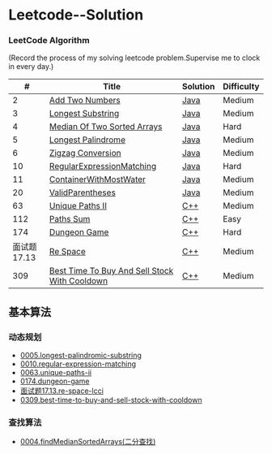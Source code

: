 Leetcode--Solution
========

### LeetCode Algorithm

(Record the process of my solving leetcode problem.Supervise me to clock in every day.)


| # | Title | Solution | Difficulty |
|---| ----- | -------- | ---------- |
|2|[Add Two Numbers](https://leetcode-cn.com/problems/add-two-numbers/) | [Java](./algorithms/addtwonumbers.md)|Medium|
|3|[Longest Substring](https://leetcode-cn.com/problems/longest-substring-without-repeating-characters/) | [Java](./algorithms/longestSubstring.md)|Medium|
|4|[Median Of Two Sorted Arrays](https://leetcode-cn.com/problems/median-of-two-sorted-arrays/) | [Java](./algorithms/findMedianSortedArrays.md)|Hard|
|5|[Longest Palindrome](https://leetcode-cn.com/problems/longest-palindromic-substring/) | [Java](./algorithms/longestPalindrome.md)|Medium|
|6|[Zigzag Conversion](https://leetcode-cn.com/problems/zigzag-conversion/) | [Java](./algorithms/zigzagConversion.md)|Medium|
|10|[RegularExpressionMatching](https://leetcode-cn.com/problems/regular-expression-matching/) | [Java](./algorithms/RegularExpressionMatching.md)|Hard|
|11|[ContainerWithMostWater](https://leetcode-cn.com/problems/container-with-most-water/submissions/) | [Java](./algorithms/ContainerWithMostWater.md)|Medium|
|20|[ValidParentheses](https://leetcode-cn.com/problems/valid-parentheses/) | [Java](./algorithms/validparentheses.md)|Medium|
|63|[Unique Paths II](https://leetcode-cn.com/problems/unique-paths-ii/) | [C++](./algorithms/uniquepathsii.md)|Medium|
|112|[Paths Sum](https://leetcode-cn.com/problems/path-sum/) | [C++](./algorithms/pathsum.md)|Easy|
|174|[Dungeon Game](https://leetcode-cn.com/problems/dungeon-game/) | [C++](./algorithms/dungeongame.md)|Hard|
|面试题17.13|[Re Space](https://leetcode-cn.com/problems/re-space-lcci/) | [C++](./algorithms/respacelcci.md)|Medium|
|309|[Best Time To Buy And Sell Stock With Cooldown](https://leetcode-cn.com/problems/best-time-to-buy-and-sell-stock-with-cooldown/) | [C++](./algorithms/besttimetobuyandsellstockwithcooldown.md)|Medium|


## 基本算法

### 动态规划
- [0005.longest-palindromic-substring](./algorithms/longestPalindrome.md)
- [0010.regular-expression-matching](./algorithms/RegularExpressionMatching.md)
- [0063.unique-paths-ii](./algorithms/uniquepathsii.md)
- [0174.dungeon-game](./algorithms/dungeongame.md)
- [面试题17.13.re-space-lcci](./algorithms/respacelcci.md)
- [0309.best-time-to-buy-and-sell-stock-with-cooldown](./algorithms/besttimetobuyandsellstockwithcooldown.md)

### 查找算法
- [0004.findMedianSortedArrays(二分查找)](./algorithms/findMedianSortedArrays.md)
